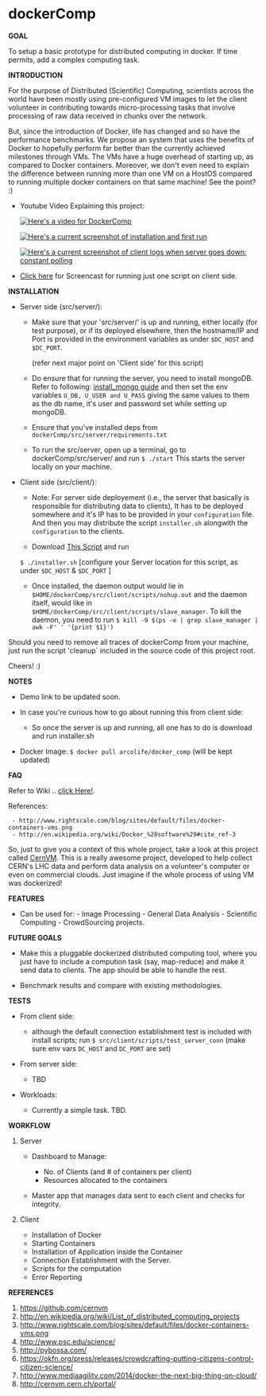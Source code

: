 dockerComp
==========

**GOAL**

To setup a basic prototype for distributed computing in docker. If time permits, add a complex 
computing task.

**INTRODUCTION**

For the purpose of Distributed (Scientific) Computing, scientists across the world have been 
mostly using pre-configured VM images to let the client volunteer in contributing 
towards micro-processing tasks  that involve processing of raw data received in 
chunks over the network. 

But, since the introduction of Docker, life has changed and so have the performance 
benchmarks. We propose an system that uses the benefits of Docker to hopefully perform 
far better than the currently achieved milestones through VMs. The VMs have a huge 
overhead of starting up, as compared to Docker containers. Moreover, we don't even need 
to explain the difference between running more than one VM on a HostOS compared to 
running multiple docker containers on that same machine! See the point? :)

- Youtube Video Explaining this project:
  
  [![Here's a video for DockerComp](http://img.youtube.com/vi/lIp2nrOnKFs/0.jpg)](http://www.youtube.com/watch?v=lIp2nrOnKFs)

  [![Here's a current screenshot of installation and first run](https://arcolife.files.wordpress.com/2015/09/installation-and-first-contact.png)](https://arcolife.wordpress.com/2015/09/21/docker-global-hack-day-mania-dockercomp/)
  
  [![Here's a current screenshot of client logs when server goes down: constant polling](https://arcolife.files.wordpress.com/2015/09/communicatio-and-outage.png)](https://arcolife.wordpress.com/2015/09/21/docker-global-hack-day-mania-dockercomp/)
  
- [Click here](http://asciinema.org/a/13557) for Screencast for running just one script on client side. 

**INSTALLATION**

- Server side (src/server/):

  - Make sure that your 'src/server/' is up and running, either locally (for test purpose), 
     or if its deployed elsewhere, then the hostname/IP and Port is provided in the environment 
     variables as under `$DC_HOST` and `$DC_PORT`.

     (refer next major point on 'Client side' for this script)

  - Do ensure that for running the server, you need to install mongoDB. Refer to following: 
    [install_mongo guide](https://github.com/arcolife/dockerComp/blob/master/src/server/install_mongo)
    and then set the env variables `U_DB, U_USER and U_PASS` giving the same values to them as the
    db name, it's user and password set while setting up mongoDB.


  - Ensure that you've installed deps from `dockerComp/src/server/requirements.txt`

  - To run the src/server, open up a terminal, go to dockerComp/src/server/ and run ```$ ./start```
    This starts the server locally on your machine.


- Client side (src/client/):

  - Note: For server side deployement (i.e., the server that basically is responsible for distributing data 
      to clients), It has to be deployed somewhere and it's IP has to be provided in your `configuration` file. 
      And then you may distribute the script `installer.sh` alongwith the `configuration` to the clients. 


  - Download [This Script](https://github.com/arcolife/dockerComp/raw/master/installer.sh) and run 

  ```$ ./installer.sh``` [configure your Server location for this script, as under `$DC_HOST` & `$DC_PORT` ]

  - Once installed, the daemon output would lie in `$HOME/dockerComp/src/client/scripts/nohup.out` and
    the daemon itself, would like in  `$HOME/dockerComp/src/client/scripts/slave_manager`. To kill the
    daemon, you need to run `$ kill -9 $(ps -e | grep slave_manager | awk -F' ' '{print $1}')`

Should you need to remove all traces of dockerComp from your machine, just run the script 'cleanup`
included in the source code of this project root.

Cheers! :)

**NOTES**

- Demo link to be updated soon. 

- In case you're curious how to go about running this from client side:
 
  - So once the server is up and running, all one has to do is download and run installer.sh

- Docker Image: ``` $ docker pull arcolife/docker_comp ``` (will be kept updated)


**FAQ**

Refer to Wiki .. [click Here!](https://github.com/arcolife/dockerComp/wiki).

References: 

     - http://www.rightscale.com/blog/sites/default/files/docker-containers-vms.png 
     - http://en.wikipedia.org/wiki/Docker_%28software%29#cite_ref-3

So, just to give you a context of this whole project, take a look at this project called
[CernVM](http://cernvm.cern.ch/portal/). This is a really awesome project, developed to
help collect CERN's LHC data and perform data analysis on a volunteer's computer or even on
commercial clouds. Just imagine if the whole process of using VM was dockerized!    
 

**FEATURES**

- Can be used for:
      - Image Processing
      - General Data Analysis
      - Scientific Computing
      - CrowdSourcing projects.


**FUTURE GOALS** 

- Make this a pluggable dockerized distributed computing tool, where you just have to include 
  a compution task (say, map-reduce) and make it send data to clients. The app should be able 
  to handle the rest.

- Benchmark results and compare with existing methodologies. 

**TESTS**

- From client side:
  - although the default connection establishment test is included with install scripts;
    run ```$ src/client/scripts/test_server_conn``` (make sure env vars `DC_HOST` and `DC_PORT` are set)

- From server side:
  - TBD

- Workloads:
  - Currently a simple task. TBD.


**WORKFLOW**

1. Server

   - Dashboard to Manage:
     - No. of Clients (and # of containers per client)
     - Resources allocated to the containers
   
   - Master app  that manages data sent to each client and checks for integrity.

2. Client

   - Installation of Docker
   - Starting Containers
   - Installation of Application inside the Container
   - Connection Establishment with the Server.
   - Scripts for the computation
   - Error Reporting


**REFERENCES**

1. https://github.com/cernvm
2. http://en.wikipedia.org/wiki/List_of_distributed_computing_projects
3. http://www.rightscale.com/blog/sites/default/files/docker-containers-vms.png 
4. http://www.psc.edu/science/
5. http://pybossa.com/
6. https://okfn.org/press/releases/crowdcrafting-putting-citizens-control-citizen-science/
7. http://www.mediaagility.com/2014/docker-the-next-big-thing-on-cloud/
8. http://cernvm.cern.ch/portal/

